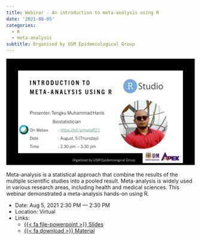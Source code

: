 ```yaml
---
title: Webinar - An introduction to meta-analysis using R
date: '2021-08-05'
categories: 
  - R
  - meta-analysis
subtitle: Organised by USM Epidemiological Group
---
```


![](featured.jpg)

Meta-analysis is a statistical approach that combine the results of the multiple scientific studies into a pooled result. Meta-analysis is widely used in various research areas, including health and medical sciences. This webinar demonstrated a meta-analysis hands-on using R.

-   Date: Aug 5, 2021 2:30 PM — 2:30 PM
-   Location: Virtual
-   Links:
    -   [{{< fa file-powerpoint >}} Slides](https://github.com/tengku-hanis/webinar-basic-MA/blob/main/MA-webinar-05-08-2021.pdf)
    -   [{{< fa download >}} Material](https://github.com/tengku-hanis/webinar-basic-MA)
